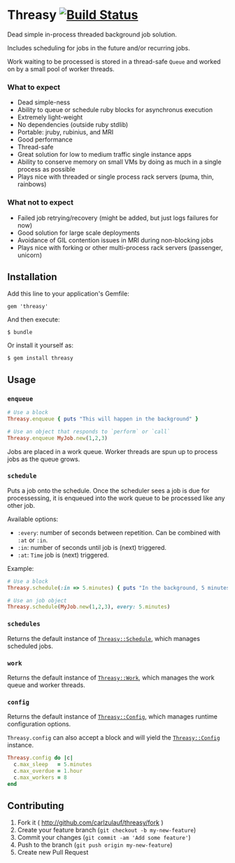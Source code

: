 # Threasy [![Build Status][travis-image]][travis-link]

[travis-image]: https://secure.travis-ci.org/carlzulauf/threasy.png?branch=master
[travis-link]: http://travis-ci.org/carlzulauf/threasy

Dead simple in-process threaded background job solution.

Includes scheduling for jobs in the future and/or recurring jobs.

Work waiting to be processed is stored in a thread-safe `Queue` and worked on by a small pool of worker threads.

### What to expect

* Dead simple-ness
* Ability to queue or schedule ruby blocks for asynchronus execution
* Extremely light-weight
* No dependencies (outside ruby stdlib)
* Portable: jruby, rubinius, and MRI
* Good performance
* Thread-safe
* Great solution for low to medium traffic single instance apps
* Ability to conserve memory on small VMs by doing as much in a single process as possible
* Plays nice with threaded or single process rack servers (puma, thin, rainbows)

### What __not__ to expect

* Failed job retrying/recovery (might be added, but just logs failures for now)
* Good solution for large scale deployments
* Avoidance of GIL contention issues in MRI during non-blocking jobs
* Plays nice with forking or other multi-process rack servers (passenger, unicorn)

## Installation

Add this line to your application's Gemfile:

    gem 'threasy'

And then execute:

    $ bundle

Or install it yourself as:

    $ gem install threasy

## Usage

### `enqueue`

```ruby
# Use a block
Threasy.enqueue { puts "This will happen in the background" }

# Use an object that responds to `perform` or `call`
Threasy.enqueue MyJob.new(1,2,3)
```

Jobs are placed in a work queue. Worker threads are spun up to process jobs as the queue grows.

### `schedule`

Puts a job onto the schedule. Once the scheduler sees a job is due for processessing, it is enqueued into the work queue to be processed like any other job.

Available options:

* `:every`: number of seconds between repetition. Can be combined with `:at` or `:in`.
* `:in`: number of seconds until job is (next) triggered.
* `:at`: `Time` job is (next) triggered.

Example:

```ruby
# Use a block
Threasy.schedule(:in => 5.minutes) { puts "In the background, 5 minutes from now" }

# Use an job object
Threasy.schedule(MyJob.new(1,2,3), every: 5.minutes)
```

### `schedules`

Returns the default instance of [`Threasy::Schedule`][schedule], which manages scheduled jobs.

### `work`

Returns the default instance of [`Threasy::Work`][work], which manages the work queue and worker threads.

### `config`

Returns the default instance of [`Threasy::Config`][config], which manages runtime configuration options.

`Threasy.config` can also accept a block and will yield the [`Threasy::Config`][config] instance.

```ruby
Threasy.config do |c|
  c.max_sleep   = 5.minutes
  c.max_overdue = 1.hour
  c.max_workers = 8
end
```

[schedule]: lib/threasy/schedule.rb
[work]:     lib/threasy/work.rb
[config]:   lib/threasy/config.rb

## Contributing

1. Fork it ( http://github.com/carlzulauf/threasy/fork )
2. Create your feature branch (`git checkout -b my-new-feature`)
3. Commit your changes (`git commit -am 'Add some feature'`)
4. Push to the branch (`git push origin my-new-feature`)
5. Create new Pull Request
